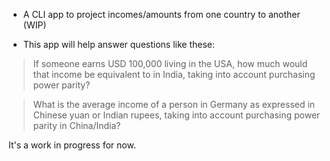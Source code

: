 * A CLI app to project incomes/amounts from one country to another (WIP)

* This app will help answer questions like these:

> If someone earns USD 100,000 living in the USA, how much would that income be equivalent to in India, taking into account purchasing power parity?

> What is the average income of a person in Germany as expressed in Chinese yuan or Indian rupees, taking into account purchasing power parity in China/India?


It's a work in progress for now.